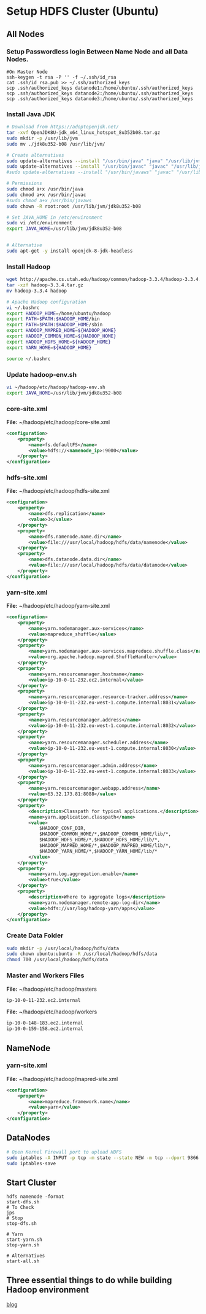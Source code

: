 # Setup HDFS Cluster (Ubuntu)

## All Nodes

### Setup Passwordless login Between Name Node and all Data Nodes.

```shell
#On Master Node
ssh-keygen -t rsa -P '' -f ~/.ssh/id_rsa
cat .ssh/id_rsa.pub >> ~/.ssh/authorized_keys
scp .ssh/authorized_keys datanode1:/home/ubuntu/.ssh/authorized_keys
scp .ssh/authorized_keys datanode2:/home/ubuntu/.ssh/authorized_keys
scp .ssh/authorized_keys datanode3:/home/ubuntu/.ssh/authorized_keys
```

### Install Java JDK

```bash
# Download from https://adoptopenjdk.net/
tar -xvf OpenJDK8U-jdk_x64_linux_hotspot_8u352b08.tar.gz
sudo mkdir -p /usr/lib/jvm
sudo mv ./jdk8u352-b08 /usr/lib/jvm/

# Create alternatives
sudo update-alternatives --install "/usr/bin/java" "java" "/usr/lib/jvm/jdk8u352-b08/bin/java" 1
sudo update-alternatives --install "/usr/bin/javac" "javac" "/usr/lib/jvm/jdk8u352-b08/bin/javac" 1
#sudo update-alternatives --install "/usr/bin/javaws" "javac" "/usr/lib/jvm/jdk8u352-b08/bin/javaws" 1

# Permissions
sudo chmod a+x /usr/bin/java 
sudo chmod a+x /usr/bin/javac 
#sudo chmod a+x /usr/bin/javaws
sudo chown -R root:root /usr/lib/jvm/jdk8u352-b08

# Set JAVA_HOME in /etc/environment
sudo vi /etc/environment
export JAVA_HOME=/usr/lib/jvm/jdk8u352-b08


# Alternative
sudo apt-get -y install openjdk-8-jdk-headless
```

### Install Hadoop

```bash
wget http://apache.cs.utah.edu/hadoop/common/hadoop-3.3.4/hadoop-3.3.4.tar.gz
tar -xzf hadoop-3.3.4.tar.gz 
mv hadoop-3.3.4 hadoop

# Apache Hadoop configuration
vi ~/.bashrc
export HADOOP_HOME=/home/ubuntu/hadoop
export PATH=$PATH:$HADOOP_HOME/bin
export PATH=$PATH:$HADOOP_HOME/sbin
export HADOOP_MAPRED_HOME=${HADOOP_HOME}
export HADOOP_COMMON_HOME=${HADOOP_HOME}
export HADOOP_HDFS_HOME=${HADOOP_HOME}
export YARN_HOME=${HADOOP_HOME}

source ~/.bashrc
```

### Update hadoop-env.sh

```bash
vi ~/hadoop/etc/hadoop/hadoop-env.sh
export JAVA_HOME=/usr/lib/jvm/jdk8u352-b08
```

### core-site.xml

**File:** ~/hadoop/etc/hadoop/core-site.xml

```xml
<configuration>
    <property>
        <name>fs.defaultFS</name>
        <value>hdfs://<namenode_ip>:9000</value>
    </property>
</configuration>
```

### hdfs-site.xml

**File:** ~/hadoop/etc/hadoop/hdfs-site.xml

```xml
<configuration>
    <property>
        <name>dfs.replication</name>
        <value>3</value>
    </property>
    <property>
        <name>dfs.namenode.name.dir</name>
        <value>file:///usr/local/hadoop/hdfs/data/namenode</value>
    </property>
    <property>
        <name>dfs.datanode.data.dir</name>
        <value>file:///usr/local/hadoop/hdfs/data/datanode</value>
    </property>
</configuration>
```

### yarn-site.xml

**File:** ~/hadoop/etc/hadoop/yarn-site.xml

```xml
<configuration>
    <property>
        <name>yarn.nodemanager.aux-services</name>
        <value>mapreduce_shuffle</value>
    </property>
    <property>
        <name>yarn.nodemanager.aux-services.mapreduce.shuffle.class</name>
        <value>org.apache.hadoop.mapred.ShuffleHandler</value>
    </property>
    <property>
        <name>yarn.resourcemanager.hostname</name>
        <value>ip-10-0-11-232.ec2.internal</value>
    </property>
    <property>
        <name>yarn.resourcemanager.resource-tracker.address</name>
        <value>ip-10-0-11-232.eu-west-1.compute.internal:8031</value>
    </property>
    <property>
        <name>yarn.resourcemanager.address</name>
        <value>ip-10-0-11-232.eu-west-1.compute.internal:8032</value>
    </property>
    <property>
        <name>yarn.resourcemanager.scheduler.address</name>
        <value>ip-10-0-11-232.eu-west-1.compute.internal:8030</value>
    </property>
    <property>
        <name>yarn.resourcemanager.admin.address</name>
        <value>ip-10-0-11-232.eu-west-1.compute.internal:8033</value>
    </property>
    <property>
        <name>yarn.resourcemanager.webapp.address</name>
        <value>63.32.173.81:8088</value>
    </property>
    <property>
        <description>Classpath for typical applications.</description>
        <name>yarn.application.classpath</name>
        <value>
            $HADOOP_CONF_DIR,
            $HADOOP_COMMON_HOME/*,$HADOOP_COMMON_HOME/lib/*,
            $HADOOP_HDFS_HOME/*,$HADOOP_HDFS_HOME/lib/*,
            $HADOOP_MAPRED_HOME/*,$HADOOP_MAPRED_HOME/lib/*,
            $HADOOP_YARN_HOME/*,$HADOOP_YARN_HOME/lib/*
        </value>
    </property>
    <property>
        <name>yarn.log.aggregation.enable</name>
        <value>true</value>
    </property>
    <property>
        <description>Where to aggregate logs</description>
        <name>yarn.nodemanager.remote-app-log-dir</name>
        <value>hdfs://var/log/hadoop-yarn/apps</value>
    </property>
</configuration>
```

### Create Data Folder

```bash
sudo mkdir -p /usr/local/hadoop/hdfs/data
sudo chown ubuntu:ubuntu -R /usr/local/hadoop/hdfs/data
chmod 700 /usr/local/hadoop/hdfs/data
```

### Master and Workers Files

**File:** ~/hadoop/etc/hadoop/masters

```bash
ip-10-0-11-232.ec2.internal
```

**File:** ~/hadoop/etc/hadoop/workers

```bash
ip-10-0-148-183.ec2.internal
ip-10-0-159-158.ec2.internal
```

## NameNode

### yarn-site.xml

**File:** ~/hadoop/etc/hadoop/mapred-site.xml

```xml
<configuration>
    <property>
        <name>mapreduce.framework.name</name>
        <value>yarn</value>
    </property>
</configuration>
```

## DataNodes

```sh
# Open Kernel Firewall port to upload HDFS
sudo iptables -A INPUT -p tcp -m state --state NEW -m tcp --dport 9866 -m comment --comment "Port 9866  datanode" -j ACCEPT
sudo iptables-save
```

## Start Cluster

```shell
hdfs namenode -format
start-dfs.sh
# To Check
jps
# Stop
stop-dfs.sh

# Yarn
start-yarn.sh
stop-yarn.sh

# Alternatives
start-all.sh
```


## Three essential things to do while building Hadoop environment

[blog](http://ahikmat.blogspot.com/2014/05/three-essential-things-to-do-while.html)